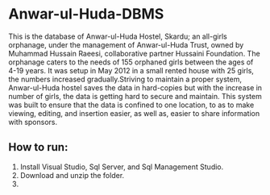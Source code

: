 # Anwar-ul-Huda-DBMS

This is the database of Anwar-ul-Huda Hostel, Skardu; an all-girls orphanage, under the management of Anwar-ul-Huda Trust, owned by Muhammad Hussain Raeesi, collaborative partner Hussaini Foundation.  The orphanage caters to the needs of 155 orphaned girls between the ages of 4-19 years.  It was setup in May 2012 in a small rented house with 25 girls, the numbers increased gradually.Striving to maintain a proper system, Anwar-ul-Huda hostel saves the data in hard-copies but with the increase in number of girls, the data is getting hard to secure and maintain.  This system was built to ensure that the data is confined to one location, to as to make viewing, editing, and insertion easier, as well as, easier to share information with sponsors. 

## How to run:
1) Install Visual Studio, Sql Server, and Sql Management Studio.
2) Download and unzip the folder.
3) 
